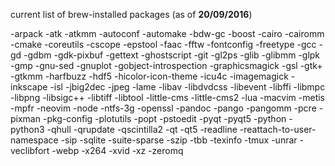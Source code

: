 current list of brew-installed packages (as of **20/09/2016**)

-arpack
-atk
-atkmm
-autoconf
-automake
-bdw-gc
-boost
-cairo
-cairomm
-cmake
-coreutils
-cscope
-epstool
-faac
-fftw
-fontconfig
-freetype
-gcc
-gd
-gdbm
-gdk-pixbuf
-gettext
-ghostscript
-git
-gl2ps
-glib
-glibmm
-glpk
-gmp
-gnu-sed
-gnuplot
-gobject-introspection
-graphicsmagick
-gsl
-gtk+
-gtkmm
-harfbuzz
-hdf5
-hicolor-icon-theme
-icu4c
-imagemagick
-inkscape
-isl
-jbig2dec
-jpeg
-lame
-libav
-libdvdcss
-libevent
-libffi
-libmpc
-libpng
-libsigc++
-libtiff
-libtool
-little-cms
-little-cms2
-lua
-macvim
-metis
-mpfr
-neovim
-node
-ntfs-3g
-openssl
-pandoc
-pango
-pangomm
-pcre
-pixman
-pkg-config
-plotutils
-popt
-pstoedit
-pyqt
-pyqt5
-python
-python3
-qhull
-qrupdate
-qscintilla2
-qt
-qt5
-readline
-reattach-to-user-namespace
-sip
-sqlite
-suite-sparse
-szip
-tbb
-texinfo
-tmux
-unrar
-veclibfort
-webp
-x264
-xvid
-xz
-zeromq
